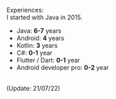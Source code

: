 Experiences:
<br/>
I started with Java in 2015.
<br/>
- Java: **6-7** years
- Android: **4** years
- Kotlin: **3** years
- C#: **0-1** year
- Flutter / Dart: **0-1** year
- Android developer pro: **0-2** year
<br/>
(Update: 21/07/22)
